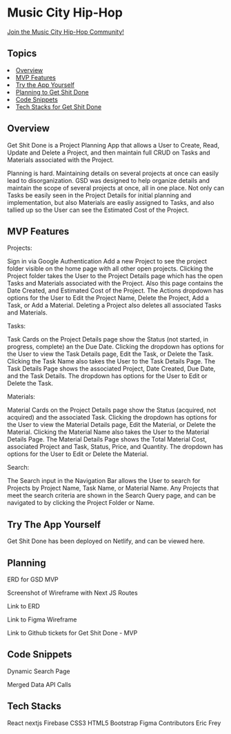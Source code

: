 <h1><strong>Music City Hip-Hop</strong></h1>

<a href="https://music-city-hip-hop-c4.netlify.app/">Join the Music City Hip-Hop Community!</a>

<h2>Topics</h2>
<li><a href="#overview">Overview</a></li>
<li><a href="#mvpfeatures">MVP Features</a></li>
<li><a href="#trytheapp">Try the App Yourself</a></li>
<li><a href="#planning">Planning to Get Shit Done</a></li>
<li><a href="#snippets">Code Snippets</a></li>
<li><a href="#techstacks">Tech Stacks for Get Shit Done</a></li>

<h2><a id="overview">Overview</a></h2>
Get Shit Done is a Project Planning App that allows a User to Create, Read, Update and Delete a Project, and then maintain full CRUD on Tasks and Materials associated with the Project.

Planning is hard. Maintaining details on several projects at once can easily lead to disorganization. GSD was designed to help organize details and maintain the scope of several projects at once, all in one place. Not only can Tasks be easily seen in the Project Details for initial planning and implementation, but also Materials are easliy assigned to Tasks, and also tallied up so the User can see the Estimated Cost of the Project.

<h2><a id="mvpfeatures">MVP Features</a></h2>
Projects:

Sign in via Google Authentication
Add a new Project to see the project folder visible on the home page with all other open projects.
Clicking the Project folder takes the User to the Project Details page which has the open Tasks and Materials associated with the Project. Also this page contains the Date Created, and Estimated Cost of the Project.
The Actions dropdown has options for the User to Edit the Project Name, Delete the Project, Add a Task, or Add a Material.
Deleting a Project also deletes all associated Tasks and Materials.




Tasks:

Task Cards on the Project Details page show the Status (not started, in progress, complete) an the Due Date.
Clicking the dropdown has options for the User to view the Task Details page, Edit the Task, or Delete the Task.
Clicking the Task Name also takes the User to the Task Details Page.
The Task Details Page shows the associated Project, Date Created, Due Date, and the Task Details.
The dropdown has options for the User to Edit or Delete the Task.


Materials:

Material Cards on the Project Details page show the Status (acquired, not acquired) and the associated Task.
Clicking the dropdown has options for the User to view the Material Details page, Edit the Material, or Delete the Material.
Clicking the Material Name also takes the User to the Material Details Page.
The Material Details Page shows the Total Material Cost, associated Project and Task, Status, Price, and Quantity.
The dropdown has options for the User to Edit or Delete the Material.


Search:

The Search input in the Navigation Bar allows the User to search for Projects by Project Name, Task Name, or Material Name.
Any Projects that meet the search criteria are shown in the Search Query page, and can be navigated to by clicking the Project Folder or Name.


<h2><a id="trytheapp">Try The App Yourself</a></h2>
Get Shit Done has been deployed on Netlify, and can be viewed here.

<h2><a id="planning">Planning</a></h2>
ERD for GSD MVP


Screenshot of Wireframe with Next JS Routes


Link to ERD

Link to Figma Wireframe

Link to Github tickets for Get Shit Done - MVP

<h2><a id="snippets">Code Snippets</a></h2>
Dynamic Search Page


Merged Data API Calls


<h2><a id="techstacks">Tech Stacks</a></h2>
React nextjs Firebase CSS3 HTML5 Bootstrap Figma
Contributors
Eric Frey

